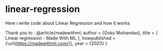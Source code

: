 # linear-regression
Here i write code about Linear Regression and how it works


Thank you to : 
@article{madewithml,
    author       = {Goku Mohandas},
    title        = { Linear regression - Made With ML },
    howpublished = {\url{https://madewithml.com/}},
    year         = {2023}
}
